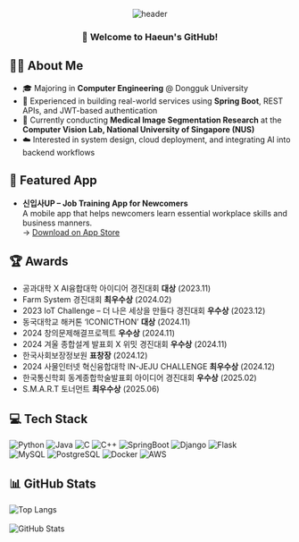 <div align="center">

![header](https://capsule-render.vercel.app/api?&type=waving&color=fb958b&height=180&section=header&text=HAEUN&fontSize=55&animation=fadeIn&fontColor=FFFAFA&fontAlign=50&fontAlignY=30)

</div>

<div align="center">

### 👋 Welcome to Haeun's GitHub!

</div>


## 🙋‍♀️ About Me

- 🎓 Majoring in **Computer Engineering** @ Dongguk University  
- 🔧 Experienced in building real-world services using **Spring Boot**, REST APIs, and JWT-based authentication  
- 🧠 Currently conducting **Medical Image Segmentation Research** at the **Computer Vision Lab, National University of Singapore (NUS)**  
- ☁️ Interested in system design, cloud deployment, and integrating AI into backend workflows

## 📱 Featured App

- **신입사UP – Job Training App for Newcomers**  
  A mobile app that helps newcomers learn essential workplace skills and business manners.  
  → [Download on App Store](https://apps.apple.com/kr/app/%EC%8B%A0%EC%9E%85%EC%82%ACup/id6746717577)

## 🏆 Awards

- 공과대학 X AI융합대학 아이디어 경진대회  **대상**  (2023.11)
- Farm System 경진대회 **최우수상**  (2024.02) 
- 2023 IoT Challenge – 더 나은 세상을 만들다 경진대회 **우수상**  (2023.12) 
- 동국대학교 해커톤 ‘ICONICTHON’ **대상**  (2024.11) 
- 2024 창의문제해결프로젝트 **우수상** (2024.11) 
- 2024 겨울 종합설계 발표회 X 위밋 경진대회 **우수상**  (2024.11) 
- 한국사회보장정보원 **표창장** (2024.12)   
- 2024 사물인터넷 혁신융합대학 IN-JEJU CHALLENGE **최우수상** (2024.12)
- 한국통신학회 동계종합학술발표회 아이디어 경진대회 **우수상** (2025.02) 
- S.M.A.R.T 토너먼트 **최우수상** (2025.06) 

## 💻 Tech Stack

![Python](https://img.shields.io/badge/Python-14354C?style=for-the-badge&logo=python&logoColor=white)
![Java](https://img.shields.io/badge/Java-ED8B00?style=for-the-badge&logo=openjdk&logoColor=white)
![C](https://img.shields.io/badge/C-A8B9CC?style=for-the-badge&logo=C&logoColor=white)
![C++](https://img.shields.io/badge/C++-00599C?style=for-the-badge&logo=cplusplus&logoColor=white)
![SpringBoot](https://img.shields.io/badge/SpringBoot-6DB33F?style=for-the-badge&logo=SpringBoot&logoColor=white)
![Django](https://img.shields.io/badge/Django-092E20?style=for-the-badge&logo=django&logoColor=white)
![Flask](https://img.shields.io/badge/Flask-000000?style=for-the-badge&logo=flask&logoColor=white)  
![MySQL](https://img.shields.io/badge/MySQL-005C84?style=for-the-badge&logo=mysql&logoColor=white)
![PostgreSQL](https://img.shields.io/badge/PostgreSQL-4169E1?style=for-the-badge&logo=postgresql&logoColor=white)
![Docker](https://img.shields.io/badge/Docker-2496ED?style=for-the-badge&logo=docker&logoColor=white)
![AWS](https://img.shields.io/badge/AWS-FF9900?style=for-the-badge&logo=amazonaws&logoColor=white)


## 📊 GitHub Stats

![Top Langs](https://github-readme-stats.vercel.app/api/top-langs/?username=haeun1107&layout=compact&hide_border=true&bg_color=FFF6F6&title_color=FFB1B1)
<br><br>
![GitHub Stats](https://github-readme-stats.vercel.app/api?username=haeun1107&show_icons=true&include_all_commits=true&count_private=true&hide=stars&title_color=FFB1B1&text_color=5C5C5C&icon_color=FF34B3)
